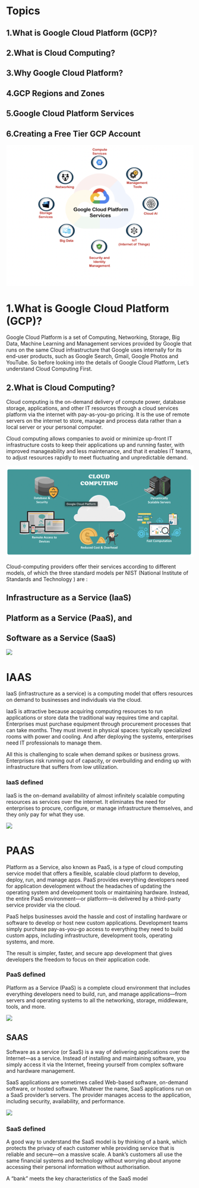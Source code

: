 # Topics
## 1.What is Google Cloud Platform (GCP)?
## 2.What is Cloud Computing?
## 3.Why Google Cloud Platform?
## 4.GCP Regions and Zones
## 5.Google Cloud Platform Services
## 6.Creating a Free Tier GCP Account



<img src="https://github.com/anugrahmasihapple/gcp-rough/blob/main/gcimg/abc.png">

# 1.What is Google Cloud Platform (GCP)?

Google Cloud Platform is a set of Computing, Networking, Storage, Big Data, Machine Learning and Management services provided by Google that runs on the same Cloud infrastructure that Google uses internally for its end-user products, such as Google Search, Gmail, Google Photos and YouTube.
So before looking into the details of Google Cloud Platform, Let’s understand Cloud Computing First.




## 2.What is Cloud Computing?
Cloud computing is the on-demand delivery of compute power, database storage, applications, and other IT resources through a cloud services platform via the internet with pay-as-you-go pricing. It is the use of remote servers on the internet to store, manage and process data rather than a local server or your personal computer.

Cloud computing allows companies to avoid or minimize up-front IT infrastructure costs to keep their applications up and running faster, with improved manageability and less maintenance, and that it enables IT teams, to adjust resources rapidly to meet fluctuating and unpredictable demand.

<img src="https://github.com/anugrahmasihapple/gcp-rough/blob/main/gcimg/gcintro.png">


Cloud-computing providers offer their services according to different models, of which the three standard models per NIST (National Institute of Standards and Technology ) are :

## Infrastructure as a Service (IaaS)
## Platform as a Service (PaaS), and
## Software as a Service (SaaS)

<img src="https://www.weclapp.com/en/cloud-computing/">


# IAAS 

IaaS (infrastructure as a service) is a computing model that offers resources on demand to businesses and individuals via the cloud. 

IaaS is attractive because acquiring computing resources to run applications or store data the traditional way requires time and capital. Enterprises must purchase equipment through procurement processes that can take months. They must invest in physical spaces: typically specialized rooms with power and cooling. And after deploying the systems, enterprises need IT professionals to manage them.  

All this is challenging to scale when demand spikes or business grows. Enterprises risk running out of capacity, or overbuilding and ending up with infrastructure that suffers from low utilization.

### IaaS defined
 IaaS is the on-demand availability of almost infinitely scalable computing resources as services over the internet. It eliminates the need for enterprises to procure, configure, or manage infrastructure themselves, and they only pay for what they use.

<img src="https://www.weclapp.com/en/cloud-computing/">

# PAAS
Platform as a Service, also known as PaaS, is a type of cloud computing service model that offers a flexible, scalable cloud platform to develop, deploy, run, and manage apps. PaaS provides everything developers need for application development without the headaches of updating the operating system and development tools or maintaining hardware. Instead, the entire PaaS environment—or platform—is delivered by a third-party service provider via the cloud.  

PaaS helps businesses avoid the hassle and cost of installing hardware or software to develop or host new custom applications. Development teams simply purchase pay-as-you-go access to everything they need to build custom apps, including infrastructure, development tools, operating systems, and more. 

The result is simpler, faster, and secure app development that gives developers the freedom to focus on their application code.

### PaaS defined
Platform as a Service (PaaS) is a complete cloud environment that includes everything developers need to build, run, and manage applications—from servers and operating systems to all the networking, storage, middleware, tools, and more.

<img src="https://www.weclapp.com/en/cloud-computing/">


## SAAS

Software as a service (or SaaS) is a way of delivering applications over the Internet—as a service. Instead of installing and maintaining software, you simply access it via the Internet, freeing yourself from complex software and hardware management.

SaaS applications are sometimes called Web-based software, on-demand software, or hosted software. Whatever the name, SaaS applications run on a SaaS provider’s servers. The provider manages access to the application, including security, availability, and performance.


<img src="https://www.weclapp.com/en/cloud-computing/">


### SaaS defined
A good way to understand the SaaS model is by thinking of a bank, which protects the privacy of each customer while providing service that is reliable and secure—on a massive scale. A bank’s customers all use the same financial systems and technology without worrying about anyone accessing their personal information without authorisation.

A “bank” meets the key characteristics of the SaaS model

